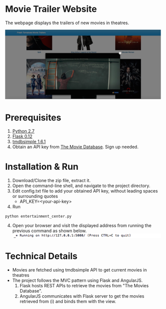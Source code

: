 # Movie Trailer Website
The webpage displays the trailers of new movies in theatres.

![Screen shot of the loaded webpage on May 25th, 2017](./movie-trailer-screen-shot.png)

# Prerequisites
1. [Python 2.7](https://www.python.org/download/releases/2.7/)
2. [Flask 0.12](http://flask.pocoo.org/docs/0.12/installation/)
3. [tmdbsimple 1.6.1](https://pypi.python.org/pypi/tmdbsimple)
4. Obtain an API key from [The Movie Database](https://www.themoviedb.org/settings/api). Sign up needed.

# Installation & Run
1. Download/Clone the zip file, extract it.
2. Open the command-line shell, and navigate to the project directory.
3. Edit config.txt file to add your obtained API key, without leading spaces or surrounding quotes
    - API_KEY=\<your-api-key\>
4. Run
```
python entertainment_center.py
```
4. Open your browser and visit the displayed address from running the previous command as shown below.
![Address screenshot](./webpage-address-screenshot.png)

# Technical Details
- Movies are fetched using tmdbsimple API to get current movies in theatres
- The project follows the MVC pattern using Flask and AngularJS.
    1. Flask hosts REST APIs to retrieve the movies from "The Movies Database".
    2. AngularJS communicates with Flask server to get the movies retrieved from (i) and binds them with the view.
